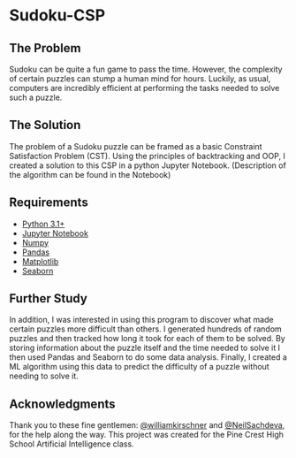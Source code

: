 # Sudoku-CSP


## The Problem
Sudoku can be quite a fun game to pass the time. However, the complexity of certain puzzles can stump a human mind for hours. 
Luckily, as usual, computers are incredibly efficient at performing the tasks needed to solve such a puzzle.

## The Solution
The problem of a Sudoku puzzle can be framed as a basic Constraint Satisfaction Problem (CST). 
Using the principles of backtracking and OOP, I created a solution to this CSP in a python Jupyter Notebook. (Description of the algorithm can be found in the Notebook)

## Requirements
* [Python 3.1+](https://www.python.org/)
* [Jupyter Notebook](https://www.python.org/)
* [Numpy](https://www.python.org/)
* [Pandas](https://www.python.org/)
* [Matplotlib](https://www.python.org/)
* [Seaborn](https://www.python.org/)

## Further Study
In addition, I was interested in using this program to discover what made certain puzzles more difficult than others. 
I generated hundreds of random puzzles and then tracked how long it took for each of them to be solved.
By storing information about the puzzle itself and the time needed to solve it I then used Pandas and Seaborn to do some data analysis.
Finally, I created a ML algorithm using this data to predict the difficulty of a puzzle without needing to solve it.

## Acknowledgments
Thank you to these fine gentlemen: [@williamkirschner](https://github.com/williamkirschner) and [@NeilSachdeva](https://github.com/NeilSachdeva), for the help along the way. This project was created for the Pine Crest High School Artificial Intelligence class.
